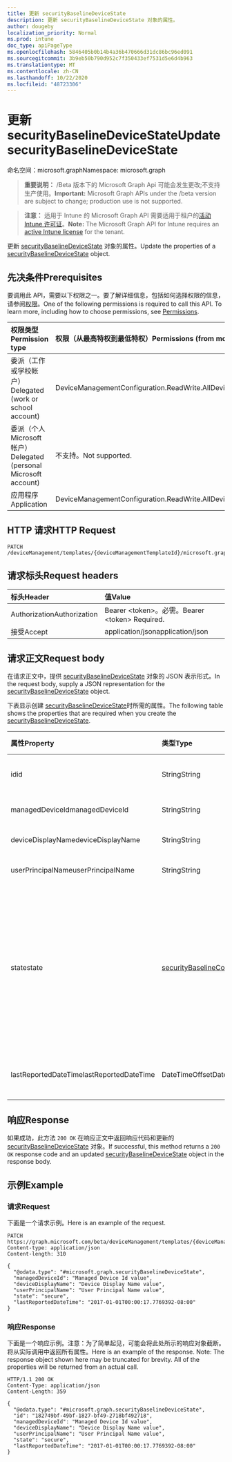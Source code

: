 ```yaml
---
title: 更新 securityBaselineDeviceState
description: 更新 securityBaselineDeviceState 对象的属性。
author: dougeby
localization_priority: Normal
ms.prod: intune
doc_type: apiPageType
ms.openlocfilehash: 5846405b0b14b4a36b470666d31dc86bc96ed091
ms.sourcegitcommit: 3b9eb50b790d952c7f350433ef7531d5e6d4b963
ms.translationtype: MT
ms.contentlocale: zh-CN
ms.lasthandoff: 10/22/2020
ms.locfileid: "48723306"
---
```

# <a name="update-securitybaselinedevicestate"></a><span data-ttu-id="ed415-103">更新 securityBaselineDeviceState</span><span class="sxs-lookup"><span data-stu-id="ed415-103">Update securityBaselineDeviceState</span></span>

<span data-ttu-id="ed415-104">命名空间：microsoft.graph</span><span class="sxs-lookup"><span data-stu-id="ed415-104">Namespace: microsoft.graph</span></span>

> <span data-ttu-id="ed415-105">**重要说明：** /Beta 版本下的 Microsoft Graph Api 可能会发生更改;不支持生产使用。</span><span class="sxs-lookup"><span data-stu-id="ed415-105">**Important:** Microsoft Graph APIs under the /beta version are subject to change; production use is not supported.</span></span>

> <span data-ttu-id="ed415-106">**注意：** 适用于 Intune 的 Microsoft Graph API 需要适用于租户的[活动 Intune 许可证](https://go.microsoft.com/fwlink/?linkid=839381)。</span><span class="sxs-lookup"><span data-stu-id="ed415-106">**Note:** The Microsoft Graph API for Intune requires an [active Intune license](https://go.microsoft.com/fwlink/?linkid=839381) for the tenant.</span></span>

<span data-ttu-id="ed415-107">更新 [securityBaselineDeviceState](../resources/intune-deviceintent-securitybaselinedevicestate.md) 对象的属性。</span><span class="sxs-lookup"><span data-stu-id="ed415-107">Update the properties of a [securityBaselineDeviceState](../resources/intune-deviceintent-securitybaselinedevicestate.md) object.</span></span>

## <a name="prerequisites"></a><span data-ttu-id="ed415-108">先决条件</span><span class="sxs-lookup"><span data-stu-id="ed415-108">Prerequisites</span></span>
<span data-ttu-id="ed415-p101">要调用此 API，需要以下权限之一。要了解详细信息，包括如何选择权限的信息，请参阅[权限](/graph/permissions-reference)。</span><span class="sxs-lookup"><span data-stu-id="ed415-p101">One of the following permissions is required to call this API. To learn more, including how to choose permissions, see [Permissions](/graph/permissions-reference).</span></span>

|<span data-ttu-id="ed415-111">权限类型</span><span class="sxs-lookup"><span data-stu-id="ed415-111">Permission type</span></span>|<span data-ttu-id="ed415-112">权限（从最高特权到最低特权）</span><span class="sxs-lookup"><span data-stu-id="ed415-112">Permissions (from most to least privileged)</span></span>|
|:---|:---|
|<span data-ttu-id="ed415-113">委派（工作或学校帐户）</span><span class="sxs-lookup"><span data-stu-id="ed415-113">Delegated (work or school account)</span></span>|<span data-ttu-id="ed415-114">DeviceManagementConfiguration.ReadWrite.All</span><span class="sxs-lookup"><span data-stu-id="ed415-114">DeviceManagementConfiguration.ReadWrite.All</span></span>|
|<span data-ttu-id="ed415-115">委派（个人 Microsoft 帐户）</span><span class="sxs-lookup"><span data-stu-id="ed415-115">Delegated (personal Microsoft account)</span></span>|<span data-ttu-id="ed415-116">不支持。</span><span class="sxs-lookup"><span data-stu-id="ed415-116">Not supported.</span></span>|
|<span data-ttu-id="ed415-117">应用程序</span><span class="sxs-lookup"><span data-stu-id="ed415-117">Application</span></span>|<span data-ttu-id="ed415-118">DeviceManagementConfiguration.ReadWrite.All</span><span class="sxs-lookup"><span data-stu-id="ed415-118">DeviceManagementConfiguration.ReadWrite.All</span></span>|

## <a name="http-request"></a><span data-ttu-id="ed415-119">HTTP 请求</span><span class="sxs-lookup"><span data-stu-id="ed415-119">HTTP Request</span></span>
<!-- {
  "blockType": "ignored"
}
-->
``` http
PATCH /deviceManagement/templates/{deviceManagementTemplateId}/microsoft.graph.securityBaselineTemplate/deviceStates/{securityBaselineDeviceStateId}
```

## <a name="request-headers"></a><span data-ttu-id="ed415-120">请求标头</span><span class="sxs-lookup"><span data-stu-id="ed415-120">Request headers</span></span>
|<span data-ttu-id="ed415-121">标头</span><span class="sxs-lookup"><span data-stu-id="ed415-121">Header</span></span>|<span data-ttu-id="ed415-122">值</span><span class="sxs-lookup"><span data-stu-id="ed415-122">Value</span></span>|
|:---|:---|
|<span data-ttu-id="ed415-123">Authorization</span><span class="sxs-lookup"><span data-stu-id="ed415-123">Authorization</span></span>|<span data-ttu-id="ed415-124">Bearer &lt;token&gt;。必需。</span><span class="sxs-lookup"><span data-stu-id="ed415-124">Bearer &lt;token&gt; Required.</span></span>|
|<span data-ttu-id="ed415-125">接受</span><span class="sxs-lookup"><span data-stu-id="ed415-125">Accept</span></span>|<span data-ttu-id="ed415-126">application/json</span><span class="sxs-lookup"><span data-stu-id="ed415-126">application/json</span></span>|

## <a name="request-body"></a><span data-ttu-id="ed415-127">请求正文</span><span class="sxs-lookup"><span data-stu-id="ed415-127">Request body</span></span>
<span data-ttu-id="ed415-128">在请求正文中，提供 [securityBaselineDeviceState](../resources/intune-deviceintent-securitybaselinedevicestate.md) 对象的 JSON 表示形式。</span><span class="sxs-lookup"><span data-stu-id="ed415-128">In the request body, supply a JSON representation for the [securityBaselineDeviceState](../resources/intune-deviceintent-securitybaselinedevicestate.md) object.</span></span>

<span data-ttu-id="ed415-129">下表显示创建 [securityBaselineDeviceState](../resources/intune-deviceintent-securitybaselinedevicestate.md)时所需的属性。</span><span class="sxs-lookup"><span data-stu-id="ed415-129">The following table shows the properties that are required when you create the [securityBaselineDeviceState](../resources/intune-deviceintent-securitybaselinedevicestate.md).</span></span>

|<span data-ttu-id="ed415-130">属性</span><span class="sxs-lookup"><span data-stu-id="ed415-130">Property</span></span>|<span data-ttu-id="ed415-131">类型</span><span class="sxs-lookup"><span data-stu-id="ed415-131">Type</span></span>|<span data-ttu-id="ed415-132">说明</span><span class="sxs-lookup"><span data-stu-id="ed415-132">Description</span></span>|
|:---|:---|:---|
|<span data-ttu-id="ed415-133">id</span><span class="sxs-lookup"><span data-stu-id="ed415-133">id</span></span>|<span data-ttu-id="ed415-134">String</span><span class="sxs-lookup"><span data-stu-id="ed415-134">String</span></span>|<span data-ttu-id="ed415-135">实体的唯一标识符</span><span class="sxs-lookup"><span data-stu-id="ed415-135">Unique identifier of the entity</span></span>|
|<span data-ttu-id="ed415-136">managedDeviceId</span><span class="sxs-lookup"><span data-stu-id="ed415-136">managedDeviceId</span></span>|<span data-ttu-id="ed415-137">String</span><span class="sxs-lookup"><span data-stu-id="ed415-137">String</span></span>|<span data-ttu-id="ed415-138">Intune 设备 id</span><span class="sxs-lookup"><span data-stu-id="ed415-138">Intune device id</span></span>|
|<span data-ttu-id="ed415-139">deviceDisplayName</span><span class="sxs-lookup"><span data-stu-id="ed415-139">deviceDisplayName</span></span>|<span data-ttu-id="ed415-140">String</span><span class="sxs-lookup"><span data-stu-id="ed415-140">String</span></span>|<span data-ttu-id="ed415-141">设备的显示名称</span><span class="sxs-lookup"><span data-stu-id="ed415-141">Display name of the device</span></span>|
|<span data-ttu-id="ed415-142">userPrincipalName</span><span class="sxs-lookup"><span data-stu-id="ed415-142">userPrincipalName</span></span>|<span data-ttu-id="ed415-143">String</span><span class="sxs-lookup"><span data-stu-id="ed415-143">String</span></span>|<span data-ttu-id="ed415-144">用户主体名称</span><span class="sxs-lookup"><span data-stu-id="ed415-144">User Principal Name</span></span>|
|<span data-ttu-id="ed415-145">state</span><span class="sxs-lookup"><span data-stu-id="ed415-145">state</span></span>|[<span data-ttu-id="ed415-146">securityBaselineComplianceState</span><span class="sxs-lookup"><span data-stu-id="ed415-146">securityBaselineComplianceState</span></span>](../resources/intune-deviceintent-securitybaselinecompliancestate.md)|<span data-ttu-id="ed415-147">安全基准合规性状态。</span><span class="sxs-lookup"><span data-stu-id="ed415-147">Security baseline compliance state.</span></span> <span data-ttu-id="ed415-148">可取值为：`unknown`、`secure`、`notApplicable`、`notSecure`、`error`、`conflict`。</span><span class="sxs-lookup"><span data-stu-id="ed415-148">Possible values are: `unknown`, `secure`, `notApplicable`, `notSecure`, `error`, `conflict`.</span></span>|
|<span data-ttu-id="ed415-149">lastReportedDateTime</span><span class="sxs-lookup"><span data-stu-id="ed415-149">lastReportedDateTime</span></span>|<span data-ttu-id="ed415-150">DateTimeOffset</span><span class="sxs-lookup"><span data-stu-id="ed415-150">DateTimeOffset</span></span>|<span data-ttu-id="ed415-151">策略报告的上次修改日期时间</span><span class="sxs-lookup"><span data-stu-id="ed415-151">Last modified date time of the policy report</span></span>|



## <a name="response"></a><span data-ttu-id="ed415-152">响应</span><span class="sxs-lookup"><span data-stu-id="ed415-152">Response</span></span>
<span data-ttu-id="ed415-153">如果成功，此方法 `200 OK` 在响应正文中返回响应代码和更新的 [securityBaselineDeviceState](../resources/intune-deviceintent-securitybaselinedevicestate.md) 对象。</span><span class="sxs-lookup"><span data-stu-id="ed415-153">If successful, this method returns a `200 OK` response code and an updated [securityBaselineDeviceState](../resources/intune-deviceintent-securitybaselinedevicestate.md) object in the response body.</span></span>

## <a name="example"></a><span data-ttu-id="ed415-154">示例</span><span class="sxs-lookup"><span data-stu-id="ed415-154">Example</span></span>

### <a name="request"></a><span data-ttu-id="ed415-155">请求</span><span class="sxs-lookup"><span data-stu-id="ed415-155">Request</span></span>
<span data-ttu-id="ed415-156">下面是一个请求示例。</span><span class="sxs-lookup"><span data-stu-id="ed415-156">Here is an example of the request.</span></span>
``` http
PATCH https://graph.microsoft.com/beta/deviceManagement/templates/{deviceManagementTemplateId}/microsoft.graph.securityBaselineTemplate/deviceStates/{securityBaselineDeviceStateId}
Content-type: application/json
Content-length: 310

{
  "@odata.type": "#microsoft.graph.securityBaselineDeviceState",
  "managedDeviceId": "Managed Device Id value",
  "deviceDisplayName": "Device Display Name value",
  "userPrincipalName": "User Principal Name value",
  "state": "secure",
  "lastReportedDateTime": "2017-01-01T00:00:17.7769392-08:00"
}
```

### <a name="response"></a><span data-ttu-id="ed415-157">响应</span><span class="sxs-lookup"><span data-stu-id="ed415-157">Response</span></span>
<span data-ttu-id="ed415-p103">下面是一个响应示例。注意：为了简单起见，可能会将此处所示的响应对象截断。将从实际调用中返回所有属性。</span><span class="sxs-lookup"><span data-stu-id="ed415-p103">Here is an example of the response. Note: The response object shown here may be truncated for brevity. All of the properties will be returned from an actual call.</span></span>
``` http
HTTP/1.1 200 OK
Content-Type: application/json
Content-Length: 359

{
  "@odata.type": "#microsoft.graph.securityBaselineDeviceState",
  "id": "182749bf-49bf-1827-bf49-2718bf492718",
  "managedDeviceId": "Managed Device Id value",
  "deviceDisplayName": "Device Display Name value",
  "userPrincipalName": "User Principal Name value",
  "state": "secure",
  "lastReportedDateTime": "2017-01-01T00:00:17.7769392-08:00"
}
```





